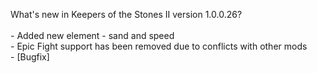 What's new in Keepers of the Stones II version 1.0.0.26?<br />
<br />- Added new element - sand and speed
<br />- Epic Fight support has been removed due to conflicts with other mods
<br />- [Bugfix] 